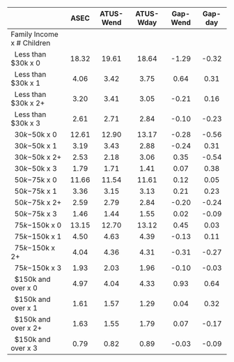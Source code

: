 
|                      |         ASEC |    ATUS-Wend |    ATUS-Wday |     Gap-Wend |      Gap-day |
| -------------------- | :----------: | :----------: | :----------: | :----------: | :----------: |
| Family Income x # Children |              |              |              |              |              |
| &nbsp;&nbsp;Less than $30k x 0 |        18.32 |        19.61 |        18.64 |        -1.29 |        -0.32 |
| &nbsp;&nbsp;Less than $30k x 1 |         4.06 |         3.42 |         3.75 |         0.64 |         0.31 |
| &nbsp;&nbsp;Less than $30k x 2+ |         3.20 |         3.41 |         3.05 |        -0.21 |         0.16 |
| &nbsp;&nbsp;Less than $30k x 3 |         2.61 |         2.71 |         2.84 |        -0.10 |        -0.23 |
| &nbsp;&nbsp;$30k-$50k x 0 |        12.61 |        12.90 |        13.17 |        -0.28 |        -0.56 |
| &nbsp;&nbsp;$30k-$50k x 1 |         3.19 |         3.43 |         2.88 |        -0.24 |         0.31 |
| &nbsp;&nbsp;$30k-$50k x 2+ |         2.53 |         2.18 |         3.06 |         0.35 |        -0.54 |
| &nbsp;&nbsp;$30k-$50k x 3 |         1.79 |         1.71 |         1.41 |         0.07 |         0.38 |
| &nbsp;&nbsp;$50k-$75k x 0 |        11.66 |        11.54 |        11.61 |         0.12 |         0.05 |
| &nbsp;&nbsp;$50k-$75k x 1 |         3.36 |         3.15 |         3.13 |         0.21 |         0.23 |
| &nbsp;&nbsp;$50k-$75k x 2+ |         2.59 |         2.79 |         2.84 |        -0.20 |        -0.24 |
| &nbsp;&nbsp;$50k-$75k x 3 |         1.46 |         1.44 |         1.55 |         0.02 |        -0.09 |
| &nbsp;&nbsp;$75k-$150k x 0 |        13.15 |        12.70 |        13.12 |         0.45 |         0.03 |
| &nbsp;&nbsp;$75k-$150k x 1 |         4.50 |         4.63 |         4.39 |        -0.13 |         0.11 |
| &nbsp;&nbsp;$75k-$150k x 2+ |         4.04 |         4.36 |         4.31 |        -0.31 |        -0.27 |
| &nbsp;&nbsp;$75k-$150k x 3 |         1.93 |         2.03 |         1.96 |        -0.10 |        -0.03 |
| &nbsp;&nbsp;$150k and over x 0 |         4.97 |         4.04 |         4.33 |         0.93 |         0.64 |
| &nbsp;&nbsp;$150k and over x 1 |         1.61 |         1.57 |         1.29 |         0.04 |         0.32 |
| &nbsp;&nbsp;$150k and over x 2+ |         1.63 |         1.55 |         1.79 |         0.07 |        -0.17 |
| &nbsp;&nbsp;$150k and over x 3 |         0.79 |         0.82 |         0.89 |        -0.03 |        -0.09 |

